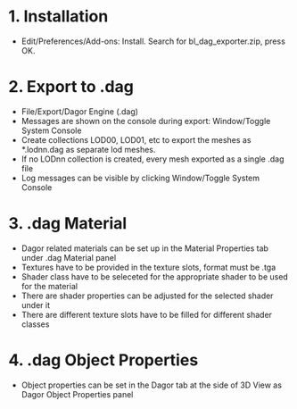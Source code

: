 # 1. Installation
 - Edit/Preferences/Add-ons: Install. Search for bl_dag_exporter.zip, press OK.
# 2. Export to .dag
 - File/Export/Dagor Engine (.dag)
 - Messages are shown on the console during export: Window/Toggle System Console
 - Create collections LOD00, LOD01, etc to export the meshes as *.lodnn.dag as separate lod meshes.
 - If no LODnn collection is created, every mesh exported as a single .dag file
 - Log messages can be visible by clicking Window/Toggle System Console
 # 3. .dag Material
 - Dagor related materials can be set up in the Material Properties tab under .dag Material panel
 - Textures have to be provided in the texture slots, format must be .tga
 - Shader class have to be seleceted for the appropriate shader to be used for the material
 - There are shader properties can be adjusted for the selected shader under it
 - There are different texture slots have to be filled for different shader classes
# 4. .dag Object Properties
 - Object properties can be set in the Dagor tab at the side of 3D View as Dagor Object Properties panel
